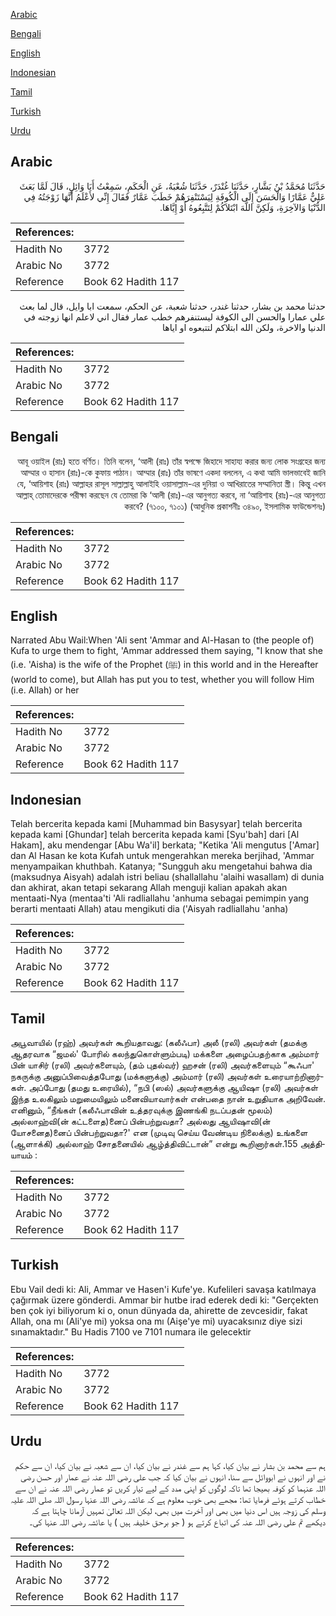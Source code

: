 [Arabic](#arabic)

[Bengali](#bengali)

[English](#english)

[Indonesian](#indonesian)

[Tamil](#tamil)

[Turkish](#turkish)

[Urdu](#urdu)

## Arabic


<div dir="rtl" lang="ar" style={{fontSize:'larger',backgroundColor:'#f8f9fa',padding:20}}>
حَدَّثَنَا مُحَمَّدُ بْنُ بَشَّارٍ، حَدَّثَنَا غُنْدَرٌ، حَدَّثَنَا شُعْبَةُ، عَنِ الْحَكَمِ، سَمِعْتُ أَبَا وَائِلٍ، قَالَ لَمَّا بَعَثَ عَلِيٌّ عَمَّارًا وَالْحَسَنَ إِلَى الْكُوفَةِ لِيَسْتَنْفِرَهُمْ خَطَبَ عَمَّارٌ فَقَالَ إِنِّي لأَعْلَمُ أَنَّهَا زَوْجَتُهُ فِي الدُّنْيَا وَالآخِرَةِ، وَلَكِنَّ اللَّهَ ابْتَلاَكُمْ لِتَتَّبِعُوهُ أَوْ إِيَّاهَا‏.‏
</div>
<div style={{backgroundColor:'#f8f9fa',padding:20, marginBottom: 10}}><table> <thead> <tr> <th>References:</th> <th></th> </tr> </thead> <tbody><tr><td>Hadith No</td><td>3772</td></tr><tr><td>Arabic No</td><td>3772</td></tr><tr><td>Reference</td><td>Book 62 Hadith 117</td></tr></tbody></table></div>


<div dir="rtl" lang="ar" style={{fontSize:'larger',backgroundColor:'#f8f9fa',padding:20}}>
حدثنا محمد بن بشار، حدثنا غندر، حدثنا شعبة، عن الحكم، سمعت ابا وايل، قال لما بعث علي عمارا والحسن الى الكوفة ليستنفرهم خطب عمار فقال اني لاعلم انها زوجته في الدنيا والاخرة، ولكن الله ابتلاكم لتتبعوه او اياها
</div>
<div style={{backgroundColor:'#f8f9fa',padding:20, marginBottom: 10}}><table> <thead> <tr> <th>References:</th> <th></th> </tr> </thead> <tbody><tr><td>Hadith No</td><td>3772</td></tr><tr><td>Arabic No</td><td>3772</td></tr><tr><td>Reference</td><td>Book 62 Hadith 117</td></tr></tbody></table></div>

## Bengali


<div dir="rtl" lang="bn" style={{fontSize:'larger',backgroundColor:'#f8f9fa',padding:20}}>
আবূ ওয়াইল (রাঃ) হতে বর্ণিত। তিনি বলেন, ‘আলী (রাঃ) তাঁর স্বপক্ষে জিহাদে সাহায্য করার জন্য লোক সংগ্রহের জন্য আম্মার ও হাসান (রাঃ)-কে কুফায় পাঠান। আম্মার (রাঃ) তাঁর ভাষণে একদা বললেন, এ কথা আমি ভালভাবেই জানি যে, ‘আয়িশাহ (রাঃ) আল্লাহর রাসূল সাল্লাল্লাহু আলাইহি ওয়াসাল্লাম-এর দুনিয়া ও আখিরাতের সম্মানিতা স্ত্রী। কিন্তু এখন আল্লাহ্ তোমাদেরকে পরীক্ষা করছেন যে তোমরা কি ‘আলী (রাঃ)-এর আনুগত্য করবে, না ‘আয়িশাহ (রাঃ)-এর আনুগত্য করবে? (৭১০০, ৭১০১) (আধুনিক প্রকাশনীঃ ৩৪৯০, ইসলামিক ফাউন্ডেশনঃ)
</div>
<div style={{backgroundColor:'#f8f9fa',padding:20, marginBottom: 10}}><table> <thead> <tr> <th>References:</th> <th></th> </tr> </thead> <tbody><tr><td>Hadith No</td><td>3772</td></tr><tr><td>Arabic No</td><td>3772</td></tr><tr><td>Reference</td><td>Book 62 Hadith 117</td></tr></tbody></table></div>

## English


<div dir="ltr" lang="en" style={{fontSize:'larger',backgroundColor:'#f8f9fa',padding:20}}>
Narrated Abu Wail:When 'Ali sent 'Ammar and Al-Hasan to (the people of) Kufa to urge them to fight, 'Ammar addressed them saying, "I know that she (i.e. 'Aisha) is the wife of the Prophet (ﷺ) in this world and in the Hereafter (world to come), but Allah has put you to test, whether you will follow Him (i.e. Allah) or her
</div>
<div style={{backgroundColor:'#f8f9fa',padding:20, marginBottom: 10}}><table> <thead> <tr> <th>References:</th> <th></th> </tr> </thead> <tbody><tr><td>Hadith No</td><td>3772</td></tr><tr><td>Arabic No</td><td>3772</td></tr><tr><td>Reference</td><td>Book 62 Hadith 117</td></tr></tbody></table></div>

## Indonesian


<div dir="ltr" lang="id" style={{fontSize:'larger',backgroundColor:'#f8f9fa',padding:20}}>
Telah bercerita kepada kami [Muhammad bin Basysyar] telah bercerita kepada kami [Ghundar] telah bercerita kepada kami [Syu'bah] dari [Al Hakam], aku mendengar [Abu Wa'il] berkata; "Ketika 'Ali mengutus ['Amar] dan Al Hasan ke kota Kufah untuk mengerahkan mereka berjihad, 'Ammar menyampaikan khuthbah. Katanya; "Sungguh aku mengetahui bahwa dia (maksudnya Aisyah) adalah istri beliau (shallallahu 'alaihi wasallam) di dunia dan akhirat, akan tetapi sekarang Allah menguji kalian apakah akan mentaati-Nya (mentaa'ti 'Ali radliallahu 'anhuma sebagai pemimpin yang berarti mentaati Allah) atau mengikuti dia ('Aisyah radliallahu 'anha)
</div>
<div style={{backgroundColor:'#f8f9fa',padding:20, marginBottom: 10}}><table> <thead> <tr> <th>References:</th> <th></th> </tr> </thead> <tbody><tr><td>Hadith No</td><td>3772</td></tr><tr><td>Arabic No</td><td>3772</td></tr><tr><td>Reference</td><td>Book 62 Hadith 117</td></tr></tbody></table></div>

## Tamil


<div dir="ltr" lang="ta" style={{fontSize:'larger',backgroundColor:'#f8f9fa',padding:20}}>
அபூவாயில் (ரஹ்) அவர்கள் கூறியதாவது: (கலீஃபா) அலீ (ரலி) அவர்கள் (தமக்கு ஆதரவாக “ஜமல்' போரில் கலந்துகொள்ளும்படி) மக்களை அழைப்பதற்காக அம்மார் பின் யாசிர் (ரலி) அவர்களையும், (தம் புதல்வர்) ஹசன் (ரலி) அவர்களையும் “கூஃபா' நகருக்கு அனுப்பிவைத்தபோது (மக்களுக்கு) அம்மார் (ரலி) அவர்கள் உரையாற்றினார்கள். அப்போது (தமது உரையில்), “நபி (ஸல்) அவர்களுக்கு ஆயிஷா (ரலி) அவர்கள் இந்த உலகிலும் மறுமையிலும் மனைவியாவார்கள் என்பதை நான் உறுதியாக அறிவேன். எனினும், “நீங்கள் (கலீஃபாவின் உத்தரவுக்கு இணங்கி நடப்பதன் மூலம்) அல்லாஹ்வி(ன் கட்டளைத)னைப் பின்பற்றுவதா? அல்லது ஆயிஷாவி(ன் யோசனைத)னைப் பின்பற்றுவதா?' என (முடிவு செய்ய வேண்டிய நிலைக்கு) உங்களை (ஆளாக்கி) அல்லாஹ் சோதனையில் ஆழ்த்திவிட்டான்” என்று கூறினார்கள்.155 அத்தியாயம் :
</div>
<div style={{backgroundColor:'#f8f9fa',padding:20, marginBottom: 10}}><table> <thead> <tr> <th>References:</th> <th></th> </tr> </thead> <tbody><tr><td>Hadith No</td><td>3772</td></tr><tr><td>Arabic No</td><td>3772</td></tr><tr><td>Reference</td><td>Book 62 Hadith 117</td></tr></tbody></table></div>

## Turkish


<div dir="ltr" lang="tr" style={{fontSize:'larger',backgroundColor:'#f8f9fa',padding:20}}>
Ebu Vail dedi ki: Ali, Ammar ve Hasen'i Kufe'ye. Kufelileri savaşa katılmaya çağırmak üzere gönderdi. Ammar bir hutbe irad ederek dedi ki: "Gerçekten ben çok iyi biliyorum ki o, onun dünyada da, ahirette de zevcesidir, fakat Allah, ona mı (Ali'ye mi) yoksa ona mı (Aişe'ye mi) uyacaksınız diye sizi sınamaktadır." Bu Hadis 7100 ve 7101 numara ile gelecektir
</div>
<div style={{backgroundColor:'#f8f9fa',padding:20, marginBottom: 10}}><table> <thead> <tr> <th>References:</th> <th></th> </tr> </thead> <tbody><tr><td>Hadith No</td><td>3772</td></tr><tr><td>Arabic No</td><td>3772</td></tr><tr><td>Reference</td><td>Book 62 Hadith 117</td></tr></tbody></table></div>

## Urdu


<div dir="rtl" lang="ur" style={{fontSize:'larger',backgroundColor:'#f8f9fa',padding:20}}>
ہم سے محمد بن بشار نے بیان کیا، کہا ہم سے غندر نے بیان کیا، ان سے شعبہ نے بیان کیا، ان سے حکم نے اور انہوں نے ابووائل سے سنا، انہوں نے بیان کیا کہ جب علی رضی اللہ عنہ نے عمار اور حسن رضی اللہ عنہما کو کوفہ بھیجا تھا تاکہ لوگوں کو اپنی مدد کے لیے تیار کریں تو عمار رضی اللہ عنہ نے ان سے خطاب کرتے ہوئے فرمایا تھا: مجھے بھی خوب معلوم ہے کہ عائشہ رضی اللہ عنہا رسول اللہ صلی اللہ علیہ وسلم کی زوجہ ہیں اس دنیا میں بھی اور آخرت میں بھی، لیکن اللہ تعالیٰ تمہیں آزمانا چاہتا ہے کہ دیکھے تم علی رضی اللہ عنہ کی اتباع کرتے ہو ( جو برحق خلیفہ ہیں ) یا عائشہ رضی اللہ عنہا کی۔
</div>
<div style={{backgroundColor:'#f8f9fa',padding:20, marginBottom: 10}}><table> <thead> <tr> <th>References:</th> <th></th> </tr> </thead> <tbody><tr><td>Hadith No</td><td>3772</td></tr><tr><td>Arabic No</td><td>3772</td></tr><tr><td>Reference</td><td>Book 62 Hadith 117</td></tr></tbody></table></div>